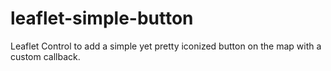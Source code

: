 # leaflet-simple-button
Leaflet Control to add a simple yet pretty iconized button on the map with a custom callback.
